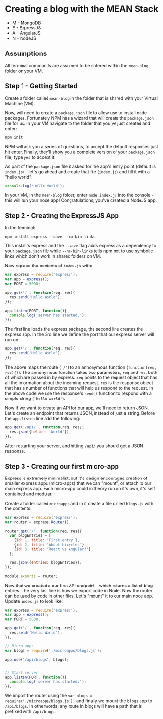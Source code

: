 # Creating a blog with the MEAN Stack

* M - MongoDB
* E - ExpressJS
* A - AngularJS
* N - NodeJS

## Assumptions

All terminal commands are assumed to be entered within the `mean-blog` folder on your VM.

## Step 1 - Getting Started

Create a folder called `mean-blog` in the folder that is shared with your Virtual Machine (VM). 

Now, will need to create a `package.json` file to allow use to install node packages. Fortunately NPM has a wizard that will create the `package.json` file for us. In your VM navigate to the folder that you've just created and enter:

```
npm init
``` 

NPM will ask you a series of questions, to accept the default responses just hit enter. Finally, they'll show you a complete version of your `package.json` file, type `yes` to accept it.

As part of the `package.json` file it asked for the app's entry point (default is `index.js`) - let's go ahead and create that file (`index.js`) and fill it with a "hello world":

```js
console.log('Hello World');
```

In your VM, in the `mean-blog` folder, enter `node index.js` into the console - this will run your node app! Congratulations, you've created a NodeJS app. 

## Step 2 - Creating the ExpressJS App

In the terminal:

```
npm install express --save --no-bin-links
```

This install's express and the `--save` flag adds express as a dependency to your `package.json` file while `--no-bin-links` tells npm not to use symbolic links which don't work in shared folders on VM.

Now replace the contents of `index.js` with:

```javascript
var express = require('express');
var app = express();
var PORT = 5000;

app.get('/', function(req, res){
  res.send('Hello World');
});

app.listen(PORT, function(){
  console.log('server has started.');
});
```

The first line loads the express package, the second line creates the express app. In the 3rd line we define the port that our express server will run on. 

```javascript
app.get('/', function(req, res){
  res.send('Hello World');
});
```

The above maps the route (`'/'`) to an annonymous function (`function(req, res){}`). The annonymous function takes two parameters, `req` and `res`, both of which are passed in by express. `req` points to the request object that has all the information about the incoming request. `res` is the response object that has a number of functions that will help us respond to the request. In the above code we use the response's `send()` function to respond with a simple string (`'hello world'`). 

Now if we want to create an API for our app, we'll need to return JSON. Let's create an endpoint that returns JSON, instead of just a string. Before the `app.listen` line add the following:


```javascript
app.get('/api/', function(req, res){
  res.json({hello : 'World'});
});
```

After restarting your server, and hitting `/api/` you should get a JSON response.

## Step 3 - Creating our first micro-app

Express is extremely minimalist, but it's design encourages creation of smaller express apps (micro-apps) that we can "mount", or attach to our main express app. Each micro-app could in theory run on it's own, it's self contained and modular.

Create a folder called `microapps` and in it create a file called `blogs.js` with the contents:

```javascript
var express = require('express');
var router = express.Router();

router.get('/', function(req, res){
  var blogEntries = [
    {id: 1, title: 'First entry'},
    {id: 2, title: 'About bicycles'},
    {id: 3, title: 'React vs Angular?'}
  ];

  res.json({entries: blogEntries});
});

module.exports = router;
```

Now that we created a our first API endpoint - which returns a list of blog entries. The very last line is how we export code in Node. Now the router can be used by code in other files. Let's "mount" it to our main node app. Update `index.js` to look like:

```javascript
var express = require('express');
var app = express();
var PORT = 5000;

app.get('/', function(req, res){
  res.send('Hello World');
});

// Micro-apps
var blogs = require('./microapps/blogs.js');

app.use('/api/blogs', blogs);


// Start server
app.listen(PORT, function(){
  console.log('server has started.');
});
```

We import the router using the `var blogs = require('./microapps/blogs.js');` and finally we mount the `blogs` app to `/api/blogs`. In otherwords, any route in blogs will have a path that is prefixed with `/api/blogs`.